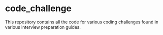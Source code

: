 # code_challenge
This repository contains all the code for various coding challenges found in various interview preparation guides.
